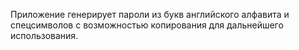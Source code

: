 Приложение генерирует пароли из букв английского алфавита и спецсимволов с возможностью копирования для дальнейшего использования.
